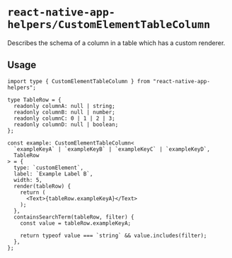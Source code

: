 # `react-native-app-helpers/CustomElementTableColumn`

Describes the schema of a column in a table which has a custom renderer.

## Usage

```tsx
import type { CustomElementTableColumn } from "react-native-app-helpers";

type TableRow = {
  readonly columnA: null | string;
  readonly columnB: null | number;
  readonly columnC: 0 | 1 | 2 | 3;
  readonly columnD: null | boolean;
};

const example: CustomElementTableColumn<
  `exampleKeyA` | `exampleKeyB` | `exampleKeyC` | `exampleKeyD`,
  TableRow
> = {
  type: `customElement`,
  label: `Example Label B`,
  width: 5,
  render(tableRow) {
    return (
      <Text>{tableRow.exampleKeyA}</Text>
    );
  },
  containsSearchTerm(tableRow, filter) {
    const value = tableRow.exampleKeyA;

    return typeof value === `string` && value.includes(filter);
  },
};
```
